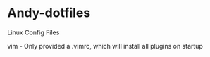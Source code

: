 # Andy-dotfiles

Linux Config Files

vim - Only provided a .vimrc, which will install all plugins on startup
